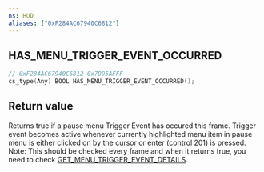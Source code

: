 ```yaml
---
ns: HUD
aliases: ["0xF284AC67940C6812"]
---
```

## HAS_MENU_TRIGGER_EVENT_OCCURRED

```c
// 0xF284AC67940C6812 0x7D95AFFF
cs_type(Any) BOOL HAS_MENU_TRIGGER_EVENT_OCCURRED();
```

## Return value
Returns true if a pause menu Trigger Event has occured this frame.
Trigger event becomes active whenever currently highlighted menu item in pause menu is either clicked on by the cursor or enter (control 201) is pressed.
Note: This should be checked every frame and when it returns true, you need to check [GET_MENU_TRIGGER_EVENT_DETAILS](#_0x36C1451A88A09630).